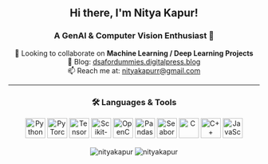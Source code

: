 <h2 align="center">Hi there, I'm Nitya Kapur!</h1>
<h3 align="center">A GenAI & Computer Vision Enthusiast 🚀</h3>

<p align="center">
  👯 Looking to collaborate on <strong>Machine Learning / Deep Learning Projects</strong><br>
  📝 Blog: <a href="https://dsafordummies.digitalpress.blog/" target="_blank">dsafordummies.digitalpress.blog</a><br>
  📫 Reach me at: <a href="mailto:nityakapurr@gmail.com">nityakapurr@gmail.com</a>
</p>

---

<h3 align="center">🛠️ Languages & Tools</h3>

<p align="center">
  <a href="https://www.python.org" target="_blank"><img title="Python" alt="Python" width="40" src="https://cdn.jsdelivr.net/gh/devicons/devicon/icons/python/python-original.svg"></a>
  <a href="https://pytorch.org/" target="_blank"><img title="PyTorch" alt="PyTorch" width="40" src="https://www.vectorlogo.zone/logos/pytorch/pytorch-icon.svg"></a>
  <a href="https://www.tensorflow.org/" target="_blank"><img title="TensorFlow" alt="TensorFlow" width="40" src="https://www.vectorlogo.zone/logos/tensorflow/tensorflow-icon.svg"></a>
  <a href="https://scikit-learn.org/" target="_blank"><img title="Scikit-Learn" alt="Scikit-Learn" width="40" src="https://upload.wikimedia.org/wikipedia/commons/0/05/Scikit_learn_logo_small.svg"></a>
  <a href="https://opencv.org/" target="_blank"><img title="OpenCV" alt="OpenCV" width="40" src="https://www.vectorlogo.zone/logos/opencv/opencv-icon.svg"></a>
  <a href="https://pandas.pydata.org/" target="_blank"><img title="Pandas" alt="Pandas" width="40" src="https://cdn.jsdelivr.net/gh/devicons/devicon/icons/pandas/pandas-original.svg"></a>
  <a href="https://seaborn.pydata.org/" target="_blank"><img title="Seaborn" alt="Seaborn" width="40" src="https://seaborn.pydata.org/_images/logo-mark-lightbg.svg"></a>
  <a href="https://www.cprogramming.com/" target="_blank"><img title="C Language" alt="C" width="40" src="https://cdn.jsdelivr.net/gh/devicons/devicon/icons/c/c-original.svg"></a>
  <a href="https://www.w3schools.com/cpp/" target="_blank"><img title="C++" alt="C++" width="40" src="https://cdn.jsdelivr.net/gh/devicons/devicon/icons/cplusplus/cplusplus-original.svg"></a>
  <a href="https://developer.mozilla.org/en-US/docs/Web/JavaScript" target="_blank"><img title="JavaScript" alt="JavaScript" width="40" src="https://cdn.jsdelivr.net/gh/devicons/devicon/icons/javascript/javascript-original.svg"></a>
</p>

<p align="center"><img align="center" src="https://github-readme-stats.vercel.app/api/top-langs?username=nityakapur&show_icons=true&locale=en&layout=compact" alt="nityakapur"/>
   <img align="center" src="https://github-readme-streak-stats.herokuapp.com/?user=nityakapur&" alt="nityakapur" /></p>
